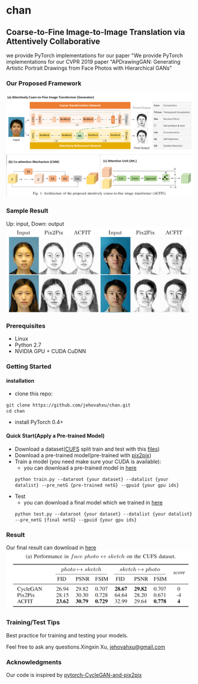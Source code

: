 # chan

## Coarse-to-Fine Image-to-Image Translation via Attentively Collaborative

we provide PyTorch implementations for our paper "We provide PyTorch implementations for our CVPR 2019 paper "APDrawingGAN: Generating Artistic Portrait Drawings from Face Photos with Hierarchical GANs"

### Our Proposed Framework
![](imgs/architecture1.png)
![](imgs/architecture2.png)
### Sample Result
Up: input, Down: output
![](imgs/result2.png)
### Prerequisites
- Linux
- Python 2.7
- NVIDIA GPU + CUDA CuDNN

### Getting Started

#### installation
- clone this repo:
```shell script
git clone https://github.com/jehovahxu/chan.git
cd chan
```
- install PyTorch 0.4+
#### Quick Start(Apply a Pre-trained Model)
- Download a dataset([CUFS](http://mmlab.ie.cuhk.edu.hk/archive/facesketch.html) split train and test with this [files](https://drive.google.com/open?id=1TYQ5O9q4ZMiuBimPMqqj7O_SyHoijwmn))
- Download a pre-trained model(pre-trained with [pix2pix](https://github.com/jehovahxu/pix2pix-pytorch))
- Train a model (you need make sure your CUDA is available):
    - you can download a pre-trained model in [here](https://drive.google.com/open?id=1dfe2pqAUD4T6fD9vO38SM2HCYJSe9Nxj)
    ```shell script
    python train.py --dataroot {your dataset} --datalist {your datalist} --pre_netG {pre-trained netG} --gpuid {your gpu ids}  
    ```
- Test
    - you can download a final model which we trained in [here](https://drive.google.com/open?id=173H7FdwG7UOMM1G-4sm7zKUBu0yFypul)
    ```shell script
    python test.py --dataroot {your dataset} --datalist {your datalist} --pre_netG {final netG} --gpuid {your gpu ids}
    ```
### Result
Our final result can download in [here]()
![](./imgs/score1.png)

### Training/Test Tips
Best practice for training and testing your models.<p>
Feel free to ask any questions.Xingxin Xu, [jehovahxu@gmail.com](jehovahxu@gmail.com)<p>
### Acknowledgments
Our code is inspired by [pytorch-CycleGAN-and-pix2pix](https://github.com/junyanz/pytorch-CycleGAN-and-pix2pix)

<!--
### Citation
If you use this code for your research, plase cite our papers.
-->










